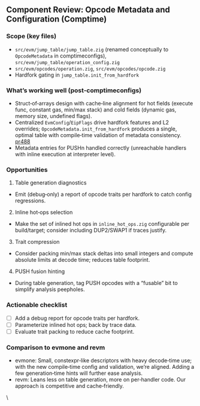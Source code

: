 ## Component Review: Opcode Metadata and Configuration (Comptime)

### Scope (key files)

- `src/evm/jump_table/jump_table.zig` (renamed conceptually to `OpcodeMetadata` in comptimeconfigs), `src/evm/jump_table/operation_config.zig`
- `src/evm/opcodes/operation.zig`, `src/evm/opcodes/opcode.zig`
- Hardfork gating in `jump_table.init_from_hardfork`

### What’s working well (post‑comptimeconfigs)

- Struct‑of‑arrays design with cache‑line alignment for hot fields (execute func, constant gas, min/max stack) and cold fields (dynamic gas, memory size, undefined flags).
- Centralized `EvmConfig`/`EipFlags` drive hardfork features and L2 overrides; `OpcodeMetadata.init_from_hardfork` produces a single, optimal table with compile‑time validation of metadata consistency. [pr488]
- Metadata entries for PUSHn handled correctly (unreachable handlers with inline execution at interpreter level).

### Opportunities

1) Table generation diagnostics
- Emit (debug‑only) a report of opcode traits per hardfork to catch config regressions.

2) Inline hot‑ops selection
- Make the set of inlined hot ops in `inline_hot_ops.zig` configurable per build/target; consider including DUP2/SWAP1 if traces justify.

3) Trait compression
- Consider packing min/max stack deltas into small integers and compute absolute limits at decode time; reduces table footprint.

4) PUSH fusion hinting
- During table generation, tag PUSH opcodes with a “fusable” bit to simplify analysis peepholes.

### Actionable checklist

- [ ] Add a debug report for opcode traits per hardfork.
- [ ] Parameterize inlined hot ops; back by trace data.
- [ ] Evaluate trait packing to reduce cache footprint.

### Comparison to evmone and revm

- evmone: Small, constexpr‑like descriptors with heavy decode‑time use; with the new compile‑time config and validation, we’re aligned. Adding a few generation‑time hints will further ease analysis.
- revm: Leans less on table generation, more on per‑handler code. Our approach is competitive and cache‑friendly.

\

[pr488]: https://github.com/evmts/guillotine/pull/488


